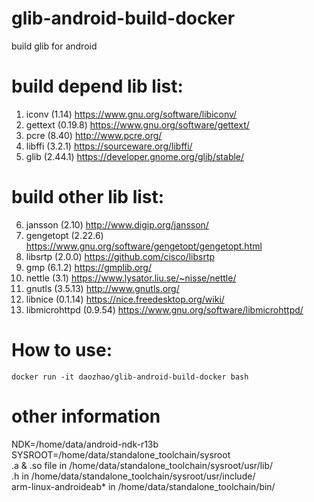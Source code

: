 # glib-android-build-docker
build glib for android

# build depend lib list:
1) iconv (1.14) https://www.gnu.org/software/libiconv/
2) gettext (0.19.8) https://www.gnu.org/software/gettext/
3) pcre (8.40) http://www.pcre.org/
4) libffi (3.2.1) https://sourceware.org/libffi/
5) glib (2.44.1) https://developer.gnome.org/glib/stable/

# build other lib list:
6) jansson (2.10) http://www.digip.org/jansson/
7) gengetopt (2.22.6) https://www.gnu.org/software/gengetopt/gengetopt.html
8) libsrtp (2.0.0) https://github.com/cisco/libsrtp
9) gmp (6.1.2) https://gmplib.org/
10) nettle (3.1) https://www.lysator.liu.se/~nisse/nettle/
11) gnutls (3.5.13) http://www.gnutls.org/
12) libnice (0.1.14) https://nice.freedesktop.org/wiki/
13) libmicrohttpd (0.9.54) https://www.gnu.org/software/libmicrohttpd/

# How to use:
```
docker run -it daozhao/glib-android-build-docker bash
```
# other information
NDK=/home/data/android-ndk-r13b  
SYSROOT=/home/data/standalone_toolchain/sysroot  
.a & .so file in /home/data/standalone_toolchain/sysroot/usr/lib/  
.h in /home/data/standalone_toolchain/sysroot/usr/include/  
arm-linux-androideab* in /home/data/standalone_toolchain/bin/  


